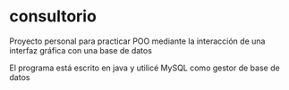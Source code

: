 # consultorio
Proyecto personal para practicar POO mediante la interacción de una interfaz gráfica con una base de datos

El programa está escrito en java y utilicé MySQL como gestor de base de datos
